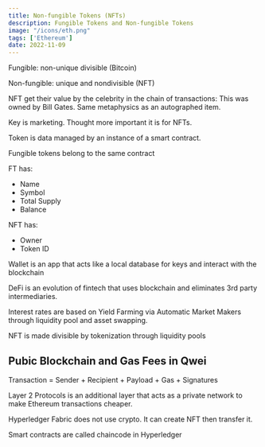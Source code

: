 ```yaml
---
title: Non-fungible Tokens (NFTs)
description: Fungible Tokens and Non-fungible Tokens 
image: "/icons/eth.png"
tags: ['Ethereum']
date: 2022-11-09
---
```



Fungible: non-unique divisible (Bitcoin)

Non-fungible: unique and nondivisible (NFT)

NFT get their value by the celebrity in the chain of transactions: This was owned by Bill Gates. Same metaphysics as an autographed item. 

Key is marketing. Thought more important it is for NFTs. 

Token is data managed by an instance of a smart contract. 

Fungible tokens belong to the same contract

FT has:
- Name
- Symbol
- Total Supply
- Balance

NFT has:
- Owner
- Token ID


Wallet is an app that acts like a local database for keys and interact with the blockchain 


DeFi is an evolution of fintech that uses blockchain and eliminates 3rd party intermediaries. 

Interest rates are based on Yield Farming via Automatic Market Makers through liquidity pool and asset swapping. 

NFT is made divisible by tokenization through liquidity pools


## Pubic Blockchain and Gas Fees in Qwei

Transaction = Sender + Recipient + Payload + Gas + Signatures


Layer 2 Protocols is an additional layer that acts as a private network to make Ethereum transactions cheaper. 


Hyperledger Fabric does not use crypto. It can create NFT then transfer it. 

Smart contracts are called chaincode in Hyperledger

